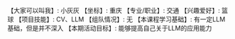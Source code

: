 【大家可以叫我】: 小灰灰
【坐标】: 重庆
【专业/职业】: 交通
【兴趣爱好】: 篮球
【项目技能】: CV、LLM
【组队情况】: 无
【本课程学习基础】: 有一定LLM基础，但是并不深入
【本期活动目标】: 能够提高自己关于LLM的应用能力
